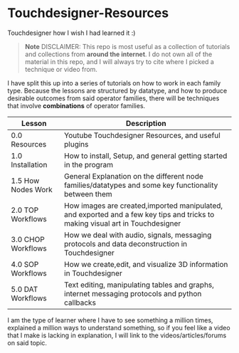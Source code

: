 # Touchdesigner-Resources
Touchdesigner how I wish I had learned it :)

> **Note**
> DISCLAIMER: This repo is most useful as a collection of tutorials and collections from **around the internet**. I do not own all of the material in this repo, and I will always try to cite where I picked a technique or video from. 

I have split this up into a series of tutorials on how to work in each family type. Because the lessons are structured by datatype, and how to produce desirable outcomes from said operator families, there will be techniques that involve **combinations** of operator families. 


| Lesson      | Description |
| ----------- | ----------- |
| 0.0 Resources| Youtube Touchdesigner Resources, and useful plugins |
| 1.0 Installation      | How to install, Setup, and general getting started in the program       |
| 1.5 How Nodes Work   | General Explanation on the different node families/datatypes and some key functionality between them|
| 2.0 TOP Workflows| How images are created,imported manipulated, and exported and a few key tips and tricks to making visual art in Touchdesigner|
| 3.0 CHOP Workflows| How we deal with audio, signals, messaging protocols and data deconstruction in Touchdesigner |
| 4.0 SOP Workflows| How we create,edit, and visualize 3D information in Touchdesigner |
| 5.0 DAT Workflows| Text editing, manipulating tables and graphs, internet messaging protocols and python callbacks |

I am the type of learner where I have to see something a million times, explained a million ways to understand something, so if you feel like a video that I make is lacking in explanation, I will link to the videos/articles/forums on said topic. 



